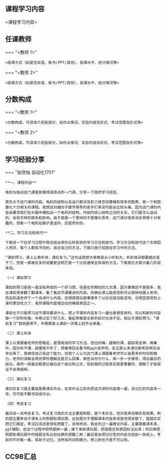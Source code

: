 ## 课程学习内容

<课程学习内容>


## 任课教师

=== "<教师 1>"

    <授课方式（如是否双语、板书/PPT/其他）、授课水平、给分情况等>

=== "<教师 2>"

    <授课方式（如是否双语、板书/PPT/其他）、授课水平、给分情况等>


## 分数构成

=== "<教师 1>"

    <分数构成，可具体介绍各部分，如作业情况、实验内容及形式、考试范围及形式等>

=== "<教师 2>"

    <分数构成，可具体介绍各部分，如作业情况、实验内容及形式、考试范围及形式等>

## 学习经验分享
=== "张欣怡 自动化1701"

    **一、课程内容**

    ​电机与拖动这门课是我难得高绩点的一门课，分享一下我的学习经验。

    ​首先关于这门课的内容。电机的结构以及运行都涉及到三维空间建模和很多的图表，是一个和图像化十分相关的课程。我想这对偏向于数字推导的高手们来说可能会比较头痛，因为这门课的内容会要求我们在头脑中模拟出一个电机的结构，内部的核心结构之间的关系，它们是怎么运动的，会有怎样的联系和影响。由于我是一个更倾向于图像化思考，这门课对我来说反而使十分有趣的，想象一个电机在脑子里运作，还挺奇妙的。

    **二、学习方法和技巧**

    ​下面说一下在学习过程中我总结出来的比较有效的学习方法和技巧。学习方法和技巧这个东西因人而异，每个人都有不同的、适合自己的方法，下面只是介绍我在学习中的方法。

    ​“课前预习，课上认真听讲，课后复习。”这句话我想大家都是从小听到大，听到耳朵都要磨出茧子了。但是一直被反复的说要是证明它是一个比较通用且有效的方法，下面我也大致分着几阶段来说。

    （一）课前预习

    ​课前的预习是我一直没有养成的一个好习惯。但是在学期初的几次课，因为事情还不是很多，我在课前简单翻了翻课本，看了看这节课要讲的内容。的确在课上能感觉到可以很快地跟上老师，而且知道老师下一个会讲什么内容。但很遗憾后面事情多了以后也就没能坚持，也明显感觉到上课时更加吃力了，虽然课程内度增加也的确是原因之一。

    ​课前也不只是预习这节课将要讲什么，把上节课的内容复习一遍也是很有效的，可以和新的内容做一个好的衔接。毕竟过去了好几天，看起来像是全新的知识也说不定。相比于课前预习，“课前复习”我倒是常干，毕竟都是上课前一天晚上赶作业来着。

    （二）课上听讲

    ​课上认真跟着老师的思路走，是很高效的学习方法。但也的确，越难的课，越容易走神，难集中，因为听不懂，就撂笔不听了，想着等回去看书和ppt自学吧，反正那么多课也都考前两天自学出来了，我相信自己有这个能力。但我个人认为这门课上课跟着老师可以省更多的时间和精力，老师的讲解会首先帮你理解这是怎么回事，再告诉你为什么，再一步一步推导，得出最后的结论。虽然一般最后都是记最后这个结论和公式，但前面的过程其实是更重要的，理解了才能保证不会用错嘛。

    （三）课后复习

    ​课后的复习我主要就是靠课后作业，在写作业之前先把这次讲的内容理一遍，该记忆的内容背一背，尽可能不翻书完成作业。

    （四）考前复习

    ​最后说一说考前复习。考试复习我的方法主要是刷题，是个本办法，但对我来说确实有效果。刷的题主要来自于课本上的例题和课后题，这些题对于理解课本内容来说我觉得足够了，踏踏实实把它们搞定，考试应该还是很有把握了。具体地说，我会先过一遍理论内容，主要跟着课本来，ppt辅助，在这个过程中把例题刷一遍；接下来刷课后题，把错题还有原因标注出来；然后再把例题和课后题中的错题还有比较经典的提醒二刷；最后我会把记忆性的内容总结到一张纸上，考前时不时看一看，有助于记忆。当然有时间和精力，想三刷也不是不可以啦。

## CC98汇总